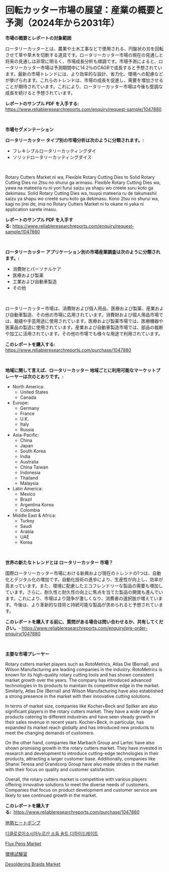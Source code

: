<p><h1>回転カッター市場の展望：産業の概要と予測（2024年から2031年）</h1></p><p><strong>市場の概要とレポートの対象範囲</strong></p>
<p><p>ロータリーカッターとは、農業や土木工事などで使用される、円盤状の刃を回転させて草や草木を切断する道具です。ロータリーカッター市場の現在の見通しと将来の見通しは非常に明るく、市場成長分析も順調です。市場予測によると、ロータリーカッター市場は予測期間中に14.2％のCAGRで成長すると予想されています。最新の市場トレンドには、より効率的な設計、省力化、環境への配慮などが挙げられます。これらのトレンドは、市場の成長を促進し、需要を増加させることが期待されています。これにより、ロータリーカッター市場は今後も堅調な成長を続けると予想されています。</p></p>
<p><strong>レポートのサンプル PDF を入手する:</strong> <a href="https://www.reliableresearchreports.com/enquiry/request-sample/1047880">https://www.reliableresearchreports.com/enquiry/request-sample/1047880</a></p>
<p>&nbsp;</p>
<p><strong>市場セグメンテーション</strong></p>
<p><strong>ロータリーカッター タイプ別の市場分析は次のように分類されます。:</strong></p>
<p><ul><li>フレキシブルロータリーカッティングダイ</li><li>ソリッドロータリーカッティングダイス</li></ul></p>
<p>&nbsp;</p>
<p><p>Rotary Cutters Market ni wa, Flexible Rotary Cutting Dies to Solid Rotary Cutting Dies no 2tsu no shurui ga arimasu. Flexible Rotary Cutting Dies wa, yawa na mateeria ru ni yori furui saizu ya shapu wo creete suru koto ga dekimasu. Solid Rotary Cutting Dies wa, tsuyoi mateeria ru de takumashii saizu ya shapu wo creete suru koto ga dekimasu. Kono 2tsu no shurui wa, kagi no jirei de, ima no Rotary Cutters Market ni to okane ni yaka ni application sarete imasu.</p></p>
<p><strong>レポートのサンプル PDF を入手する:</strong>&nbsp;<a href="https://www.reliableresearchreports.com/enquiry/request-sample/1047880">https://www.reliableresearchreports.com/enquiry/request-sample/1047880</a></p>
<p>&nbsp;</p>
<p><strong> ロータリーカッター アプリケーション別の市場産業調査は次のように分類されます。:</strong></p>
<p><ul><li>消費財とパーソナルケア</li><li>医療および製薬</li><li>工業および自動車製造</li><li>その他</li></ul></p>
<p>&nbsp;</p>
<p><p>ロータリーカッター市場は、消費財および個人用品、医療および製薬、産業および自動車製造、その他の市場に応用されています。消費財および個人用品市場では、裁縫や手芸用途に使用されています。医療および製薬市場では、医療機器や医薬品の製造に使用されています。産業および自動車製造市場では、部品の裁断や加工に活用されています。その他の市場でも様々な用途で利用されています。</p></p>
<p><strong>このレポートを購入する:</strong>&nbsp; <a href="https://www.reliableresearchreports.com/purchase/1047880">https://www.reliableresearchreports.com/purchase/1047880</a></p>
<p>&nbsp;</p>
<p><strong>地域に関して言えば、ロータリーカッター 地域ごとに利用可能なマーケットプレーヤーは次のとおりです。:</strong></p>
<p><ul>
    <li>
        North America:
        <ul>
            <li>United States</li>
            <li>Canada</li>
        </ul>
    </li>
    <li>
        Europe:
        <ul>
            <li>Germany</li>
            <li>France</li>
            <li>U.K.</li>
            <li>Italy</li>
            <li>Russia</li>
        </ul>
    </li>
    <li>
        Asia-Pacific:
        <ul>
            <li>China</li>
            <li>Japan</li>
            <li>South Korea</li>
            <li>India</li>
            <li>Australia</li>
            <li>China Taiwan</li>
            <li>Indonesia</li>
            <li>Thailand</li>
            <li>Malaysia</li>
        </ul>
    </li>
    <li>
        Latin America:
        <ul>
            <li>Mexico</li>
            <li>Brazil</li>
            <li>Argentina Korea</li>
            <li>Colombia</li>
        </ul>
    </li>
    <li>
        Middle East & Africa:
        <ul>
            <li>Turkey</li>
            <li>Saudi</li>
            <li>Arabia</li>
            <li>UAE</li>
            <li>Korea</li>
        </ul>
    </li>
    </ul></p>
<p>&nbsp;</p>
<p><strong>世界の新たなトレンドとは ロータリーカッター 市場？</strong></p>
<p><p>国際ロータリーカッター市場における新興および現在のトレンドの1つは、自動化とデジタル化の増加です。自動化技術の進歩により、生産性が向上し、効率が高まっています。また、環境に配慮したエコフレンドリーな製品の需要も増加しています。さらに、耐久性と耐久性の向上に焦点を当てた製品の開発も進んでいます。これにより、市場はより競争が激しくなり、消費者の選択肢が増えています。今後は、より革新的な技術と持続可能な製品が求められると予想されています。</p></p>
<p><strong>このレポートを購入する前に、質問がある場合は問い合わせるか、共有してください。</strong>- <a href="https://www.reliableresearchreports.com/enquiry/pre-order-enquiry/1047880">https://www.reliableresearchreports.com/enquiry/pre-order-enquiry/1047880</a></p>
<p>&nbsp;</p>
<p><strong>主要な市場プレーヤー</strong></p>
<p><p>Rotary cutters market players such as RotoMetrics, Atlas Die (Bernal), and Wilson Manufacturing are leading companies in the industry. RotoMetrics is known for its high-quality rotary cutting tools and has shown consistent market growth over the years. The company has introduced advanced technologies in its products to maintain its competitive edge in the market. Similarly, Atlas Die (Bernal) and Wilson Manufacturing have also established a strong presence in the market with their innovative cutting solutions.</p><p>In terms of market size, companies like Kocher+Beck and Spilker are also significant players in the rotary cutters market. They have a wide range of products catering to different industries and have seen steady growth in their sales revenue in recent years. Kocher+Beck, in particular, has expanded its market reach globally and has introduced new products to meet the changing demands of customers.</p><p>On the other hand, companies like Marbach Group and Lartec have also shown promising growth in the rotary cutters market. They have invested in research and development to introduce cutting-edge technologies in their products, attracting a larger customer base. Additionally, companies like Shanxi Teresa and Grandcorp Group have also made strides in the market with their focus on quality and customer satisfaction.</p><p>Overall, the rotary cutters market is competitive with various players offering innovative solutions to meet the diverse needs of customers. Companies that focus on product development and customer service are likely to see continued growth in the market.</p></p>
<p><strong>このレポートを購入する:</strong>&nbsp;&nbsp;<a href="https://www.reliableresearchreports.com/purchase/1047880">https://www.reliableresearchreports.com/purchase/1047880</a></p>
<p><p><a href="https://github.com/zekaoe592392/Market-Research-Report-List-1/blob/main/67229553960.md">地熱ヒートポンプ</a></p><p><a href="https://github.com/vsap75a286l/Market-Research-Report-List-1/blob/main/32309643548.md">디클로로이소시아누르산 소듐 솔트 디하이드레이트</a></p><p><a href="https://github.com/pjcfca/Market-Research-Report-List-1/blob/main/flux-pens-market.md">Flux Pens Market</a></p><p><a href="https://github.com/cnnriuez22368/Market-Research-Report-List-1/blob/main/55118473961.md">環境試験室</a></p><p><a href="https://github.com/johnbach50/Market-Research-Report-List-2/blob/main/desoldering-braids-market.md">Desoldering Braids Market</a></p></p>